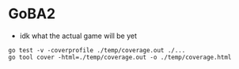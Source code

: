 # GoBA2

- idk what the actual game will be yet


```
go test -v -coverprofile ./temp/coverage.out ./...
go tool cover -html=./temp/coverage.out -o ./temp/coverage.html
```
